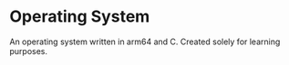 # Operating System
An operating system written in arm64 and C. Created solely for learning purposes.
